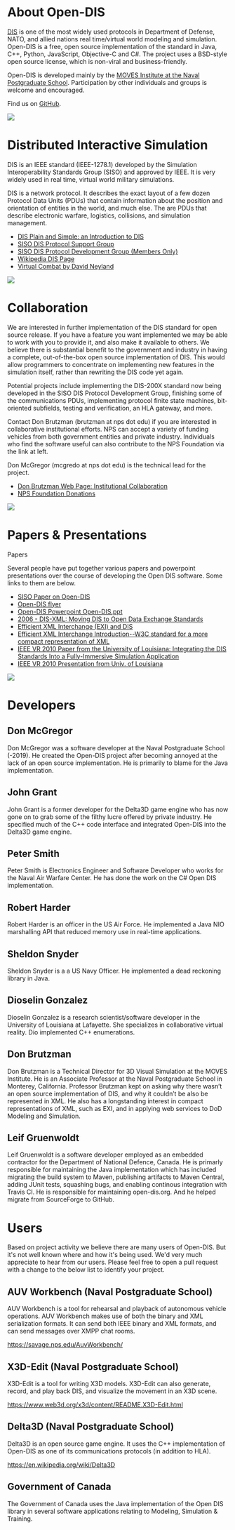 # About Open-DIS

[DIS](https://en.wikipedia.org/wiki/Distributed_Interactive_Simulation) is one of the most widely used protocols in Department of Defense, NATO, and allied nations real time/virtual world modeling and simulation. Open-DIS is a free, open source implementation of the standard in Java, C++, Python, JavaScript, Objective-C and C#.  The project uses a BSD-style open source license, which is non-viral and business-friendly.

Open-DIS is developed mainly by the [MOVES Institute at the Naval Postgraduate School](https://movesinstitute.nps.edu). Participation by other individuals and groups is welcome and encouraged.

Find us on [GitHub](https://github.com/open-dis).

![](shapeimage_1.png)

# Distributed Interactive Simulation

DIS is an IEEE standard (IEEE-1278.1) developed by the Simulation Interoperability Standards Group (SISO) and approved by IEEE. It is very widely used in real time, virtual world military simulations. 

DIS is a network protocol. It describes the exact layout of a few dozen Protocol Data Units (PDUs) that contain information about the position and orientation of entities in the world, and much else. The are PDUs that describe electronic warfare, logistics, collisions, and simulation management.

* [DIS Plain and Simple: an Introduction to DIS](https://www.google.ca/url?sa=t&rct=j&q=&esrc=s&source=web&cd=1&ved=0ahUKEwjQs8HsoPvVAhVi4IMKHZHyC_cQFggoMAA&url=https%3A%2F%2Fwww.sisostds.org%2FDigitalLibrary.aspx%3FCommand%3DCore_Download%26EntryId%3D29302&usg=AFQjCNHbhiBCVmEDrTaWZBD2tFUWKg4yVw)
* [SISO DIS Protocol Support Group](https://www.sisostds.org/StandardsActivities/SupportGroups/DISRPRFOMPSG.aspx)
* [SISO DIS Protocol Development Group (Members Only)](http://www.sisostds.org/index.php?tg=articles&idx=More&topics=22&article=44)
* [Wikipedia DIS Page](http://en.wikipedia.org/wiki/Distributed_Interactive_Simulation)
* [Virtual Combat by David Neyland](http://www.amazon.com/Virtual-Combat-Distributed-Interactive-Simulation/dp/0811731251/ref=pd_bbs_sr_1?ie=UTF8&s=books&qid=1236275434&sr=8-1)

![](B52.png)

# Collaboration

We are interested in further implementation of the DIS standard for open source release. If you have a feature you want implemented we may be able to work with you to provide it, and also make it available to others.  We believe there is substantial benefit to the government and industry in having a complete, out-of-the-box open source implementation of DIS. This would allow programmers to concentrate on implementing new features in the simulation itself, rather than rewriting the DIS code yet again. 

Potential projects include implementing the DIS-200X standard now being developed in the SISO DIS Protocol Development Group, finishing some of the communications PDUs, implementing protocol finite state machines, bit-oriented subfields, testing and verification, an HLA gateway, and more.

Contact Don Brutzman (brutzman at nps dot edu) if you are interested in collaborative institutional efforts. NPS can accept a variety of funding vehicles from both government entities and private industry. Individuals who find the software useful can also contribute to the NPS Foundation via the link at left. 

Don McGregor (mcgredo at nps dot edu) is the technical lead for the project.

* [Don Brutzman Web Page: Institutional Collaboration](http://faculty.nps.edu/brutzman/brutzman.html)
* [NPS Foundation Donations](http://www.npsfoundation.org/donate)

![](GOLDENGATE.png)

# Papers & Presentations

Papers

Several people have put together various papers and powerpoint presentations over the course of developing the Open DIS software. Some links to them are below.

* [SISO Paper on Open-DIS](papers/SisoDISPaper.pdf)
* [Open-DIS flyer](papers/Open-DIS-flyer.pdf)
* [Open-DIS Powerpoint Open-DIS.ppt](papers/Open-DIS.ppt)
* [2006 - DIS-XML: Moving DIS to Open Data Exchange Standards](papers/DIS-XML_Moving_DIS_to_Open_Data_Exchange_Standards.pdf)
* [Efficient XML Interchange (EXI) and DIS](papers/ExiComparisions.ppt)
* [Efficient XML Interchange Introduction--W3C standard for a more compact representation of XML](papers/ExiLecture.ppt)
* [IEEE VR 2010 Paper from the University of Louisiana: Integrating the DIS Standards Into a Fully-Immersive Simulation Application](papers/searis_paper40-1.pdf)
* [IEEE VR 2010 Presentation from Univ. of Louisiana](papers/SEARIS2010-1.pdf)

![](shapeimage_2.png)

# Developers

## Don McGregor

Don McGregor was a software developer at the Naval Postgraduate School (-2019). He created the Open-DIS project after becoming annoyed at the lack of an open source implementation. He is primarily to blame for the Java implementation.

## John Grant

John Grant is a former developer for the Delta3D game engine who has now gone on to grab some of the filthy lucre offered by private industry. He specified much of the C++ code interface and integrated Open-DIS into the Delta3D game engine.

## Peter Smith

Peter Smith is Electronics Engineer and Software Developer who works for the Naval Air Warfare Center.  He has done the work on the C# Open DIS implementation.

## Robert Harder

Robert Harder is an officer in the US Air Force. He implemented a Java NIO marshalling API that reduced memory use in real-time applications.

## Sheldon Snyder

Sheldon Snyder is a a US Navy Officer. He implemented a dead reckoning library in Java.

## Dioselin Gonzalez

Dioselin Gonzalez is a research scientist/software developer in the University of Louisiana at Lafayette. She specializes in collaborative virtual reality. Dio implemented C++ enumerations.

## Don Brutzman

Don Brutzman is a Technical Director for 3D Visual Simulation at the MOVES Institute. He is an Associate Professor at the Naval Postgraduate School in Monterey, California. Professor Brutzman kept on asking why there wasn’t an open source implementation of DIS, and why it couldn’t be also be represented in XML. He also has a longstanding interest in compact representations of XML, such as EXI, and in applying web services to DoD Modeling and Simulation.

## Leif Gruenwoldt

Leif Gruenwoldt is a software developer employed as an embedded contractor for the Department of National Defence, Canada. He is primarly responsible for maintaining the Java implementation which has included migrating the build system to Maven, publishing artifacts to Maven Central, adding JUnit tests, squashing bugs, and enabling continous integration with Travis CI. He is responsible for maintaining open-dis.org. And he helped migrate from SourceForge to GitHub. 

# Users

Based on project activity we believe there are many users of Open-DIS. But it's not well known where and how it's being used. We'd very much appreciate to hear from our users. Please feel free to open a pull request with a change to the below list to identify your project.

## AUV Workbench (Naval Postgraduate School)

AUV Workbench is a tool for rehearsal and playback of autonomous vehicle operations. AUV Workbench makes use of both the binary and XML serialization formats. It can send both IEEE binary and XML formats, and can send messages over XMPP chat rooms.

https://savage.nps.edu/AuvWorkbench/
 
## X3D-Edit (Naval Postgraduate School)

X3D-Edit is a tool for writing X3D models. X3D-Edit can also generate, record, and play back DIS, and visualize the movement in an X3D scene.

https://www.web3d.org/x3d/content/README.X3D-Edit.html

## Delta3D (Naval Postgraduate School)

Delta3D is an open source game engine. It uses the C++ implementation of Open-DIS as one of its communications protocols (in addition to HLA).

https://en.wikipedia.org/wiki/Delta3D

## Government of Canada

The Government of Canada uses the Java implementation of the Open DIS library in several software applications relating to Modeling, Simulation & Training.
